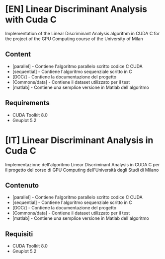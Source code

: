 # [EN] Linear Discriminant Analysis with Cuda C
Implementation of the Linear Discriminant Analysis algorithm in CUDA C for the project of the GPU Computing course of the University of Milan
## Content
* [parallel] - Contiene l'algoritmo parallelo scritto codice C CUDA
* [sequential] - Contiene l'algoritmo sequenziale scritto in C
* [DOC/] - Contiene la documentazione del progetto
* [Commons/data] - Contiene il dataset utilizzato per il test
* [matlab] - Contiene una semplice versione in Matlab dell'algoritmo

## Requirements
* CUDA Toolkit 8.0
* Gnuplot 5.2

# [IT] Linear Discriminant Analysis in Cuda C
Implementazione dell'algoritmo Linear Discriminant Analysis in CUDA C per il progetto del corso di GPU Computing dell'Università degli Studi di Milano
## Contenuto

* [parallel] - Contiene l'algoritmo parallelo scritto codice C CUDA
* [sequential] - Contiene l'algoritmo sequenziale scritto in C
* [DOC/] - Contiene la documentazione del progetto
* [Commons/data] - Contiene il dataset utilizzato per il test
* [matlab] - Contiene una semplice versione in Matlab dell'algoritmo

## Requisiti
* CUDA Toolkit 8.0
* Gnuplot 5.2
